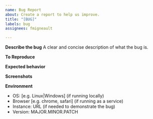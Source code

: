 ```yaml
---
name: Bug Report
about: Create a report to help us improve.
title: "[BUG]"
labels: bug
assignees: fmigneault

---
```


**Describe the bug**
A clear and concise description of what the bug is.

**To Reproduce**
<!--
Steps to reproduce the behavior:
1. Deploy process with payload '...'
2. Execute using payload '....'
3. Result '....'
4. Error message '...'
-->

**Expected behavior**
<!--
A clear and concise description of what you expected to happen.
-->

**Screenshots**
<!--
If applicable, add screenshots to help explain your problem.
-->

**Environment**
<!-- Please complete the following information -->
 - OS: \[e.g. Linux|Windows] (if running locally)
 - Browser \[e.g. chrome, safari] (if running as a service)
 - Instance: URL (if needed to demonstrate the bug)
 - Version: MAJOR.MINOR.PATCH
